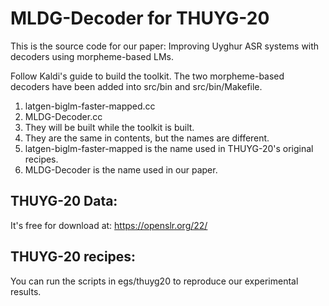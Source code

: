 MLDG-Decoder for THUYG-20
================================
This is the source code for our paper: Improving Uyghur ASR systems with decoders using morpheme-based LMs. 

Follow Kaldi's guide to build the toolkit. 
The two morpheme-based decoders have been added into src/bin and src/bin/Makefile.
1. latgen-biglm-faster-mapped.cc
2. MLDG-Decoder.cc
3. They will be built while the toolkit is built. 
4. They are the same in contents, but the names are different.
5. latgen-biglm-faster-mapped is the name used in THUYG-20's original recipes.
6. MLDG-Decoder is the name used in our paper.

THUYG-20 Data:
--------------------------
It's free for download at: https://openslr.org/22/

THUYG-20 recipes:
------------------------------------
You can run the scripts in egs/thuyg20 to reproduce our experimental results.
